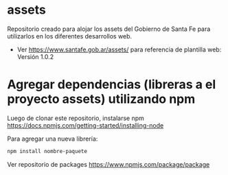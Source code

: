 # assets
Repositorio creado para alojar los assets del Gobierno de Santa Fe para utilizarlos en los diferentes desarrollos web.

- Ver https://www.santafe.gob.ar/assets/ para referencia de plantilla web: Versión 1.0.2

Agregar dependencias (libreras a el proyecto assets) utilizando npm
===================================================================

Luego de clonar este repositorio, instalarse npm https://docs.npmjs.com/getting-started/installing-node

Para agregar una nueva librería: 

```bash
npm install nombre-paquete
```

Ver repositorio de packages https://www.npmjs.com/package/package

